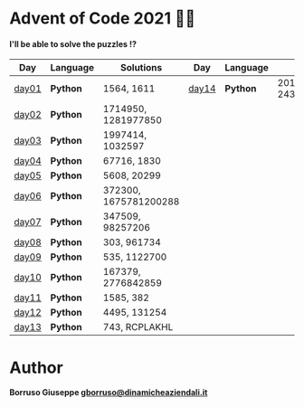 # Advent of Code 2021 🎅🏻

#### I'll be able to solve the puzzles !?

| Day             | Language   | Solutions             | Day             | Language   | Solutions           |
|-----------------|------------|-----------------------|-----------------|------------|---------------------|
| [day01](day01/) | **Python** | 1564, 1611            | [day14](day14/) | **Python** | 2010, 2437698971143 |
| [day02](day02/) | **Python** | 1714950, 1281977850   |
| [day03](day03/) | **Python** | 1997414, 1032597      |
| [day04](day04/) | **Python** | 67716, 1830           |
| [day05](day05/) | **Python** | 5608, 20299           |
| [day06](day06/) | **Python** | 372300, 1675781200288 |
| [day07](day07/) | **Python** | 347509, 98257206      |
| [day08](day08/) | **Python** | 303, 961734           |
| [day09](day09/) | **Python** | 535, 1122700          |
| [day10](day10/) | **Python** | 167379, 2776842859    |
| [day11](day11/) | **Python** | 1585, 382             |
| [day12](day12/) | **Python** | 4495, 131254          |
| [day13](day13/) | **Python** | 743, RCPLAKHL         |

Author
=======

**Borruso Giuseppe <gborruso@dinamicheaziendali.it>**
